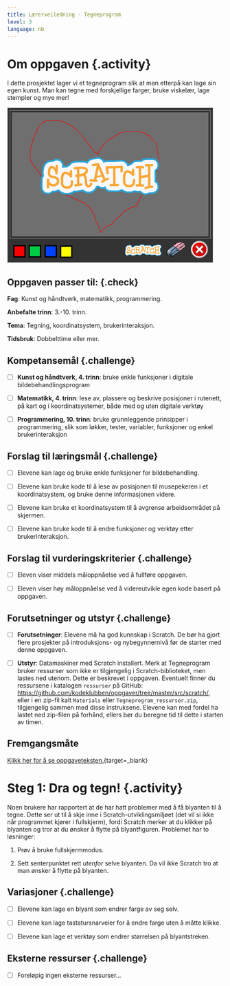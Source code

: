 ```yaml
---
title: Lærerveiledning - Tegneprogram
level: 3
language: nb
---
```



# Om oppgaven {.activity}

I dette prosjektet lager vi et tegneprogram slik at man etterpå kan lage sin
egen kunst. Man kan tegne med forskjellige farger, bruke viskelær, lage stempler
og mye mer!

![Bilde av et tegneprogram](tegneprogram.png)

## Oppgaven passer til: {.check}

 __Fag__: Kunst og håndtverk, matematikk, programmering.
 
__Anbefalte trinn__: 3.-10. trinn.

__Tema__: Tegning, koordinatsystem, brukerinteraksjon.

__Tidsbruk__: Dobbelttime eller mer.

## Kompetansemål {.challenge}

- [ ] __Kunst og håndtverk, 4. trinn__: bruke enkle funksjoner i digitale
      bildebehandlingsprogram

- [ ] __Matematikk, 4. trinn__: lese av, plassere og beskrive posisjoner i
      rutenett, på kart og i koordinatsystemer, både med og uten digitale
      verktøy

- [ ] __Programmering, 10. trinn__: bruke grunnleggende prinsipper i
      programmering, slik som løkker, tester, variabler, funksjoner og enkel
      brukerinteraksjon

## Forslag til læringsmål {.challenge}

- [ ] Elevene kan lage og bruke enkle funksjoner for bildebehandling.

- [ ] Elevene kan bruke kode til å lese av posisjonen til musepekeren i et
      koordinatsystem, og bruke denne informasjonen videre.

- [ ] Elevene kan bruke et koordinatsystem til å avgrense arbeidsområdet på
      skjermen.

- [ ] Elevene kan bruke kode til å endre funksjoner og verktøy etter
      brukerinteraksjon.

## Forslag til vurderingskriterier {.challenge}

- [ ] Eleven viser middels måloppnåelse ved å fullføre oppgaven.

- [ ] Eleven viser høy måloppnåelse ved å videreutvikle egen kode basert på
      oppgaven.

## Forutsetninger og utstyr {.challenge}

- [ ] __Forutsetninger__: Elevene må ha god kunnskap i Scratch. De bør ha gjort
      flere prosjekter på introduksjons- og nybegynnernivå før de starter med
      denne oppgaven.

- [ ] __Utstyr__: Datamaskiner med Scratch installert. Merk at Tegneprogram
      bruker ressurser som ikke er tilgjengelig i Scratch-biblioteket, men
      lastes ned utenom. Dette er beskrevet i oppgaven. Eventuelt finner du
      ressursene i katalogen `ressurser` på GitHub:
      <https://github.com/kodeklubben/oppgaver/tree/master/src/scratch/>, eller
      i en zip-fil kalt `Materials` eller `Tegneprogram_ressurser.zip`,
      tilgjengelig sammen med disse instruksene. Elevene kan med fordel ha
      lastet ned zip-filen på forhånd, ellers bør du beregne tid til dette i
      starten av timen.

## Fremgangsmåte

[Klikk her for å se
oppgaveteksten.](../tegneprogram/tegneprogram.html){target=_blank}


# Steg 1: Dra og tegn! {.activity}

Noen brukere har rapportert at de har hatt problemer med å få blyanten til å
tegne. Dette ser ut til å skje inne i Scratch-utviklingsmiljøet (det vil si ikke
når programmet kjører i fullskjerm), fordi Scratch merker at du klikker på
blyanten og tror at du ønsker å flytte på blyantfiguren. Problemet har to
løsninger:

1. Prøv å bruke fullskjermmodus.

2. Sett senterpunktet rett _utenfor_ selve blyanten. Da vil ikke Scratch tro at
   man ønsker å flytte på blyanten.

## Variasjoner {.challenge}

- [ ] Elevene kan lage en blyant som endrer farge av seg selv.

- [ ] Elevene kan lage tastatursnarveier for å endre farge uten å måtte klikke.

- [ ] Elevene kan lage et verktøy som endrer størrelsen på blyantstreken.

## Eksterne ressurser {.challenge}

- [ ] Foreløpig ingen eksterne ressurser...

